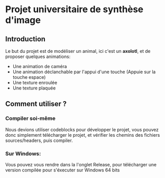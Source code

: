 # Projet universitaire de synthèse d'image
## Introduction
Le but du projet est de modéliser un animal, ici c'est un **axolotl**, et de proposer quelques animations:
- Une animation de caméra
- Une animation déclanchable par l'appui d'une touche (Appuie sur la touche espace)
- Une texture enroulée
- Une texture plaquée

## Comment utiliser ?
### Compiler soi-même
Nous devions utiliser codeblocks pour développer le projet, vous pouvez donc simplement télécharger le projet, et vérifier les chemins des fichiers sources/headers, puis compiler.
### Sur Windows:
Vous pouvez vous rendre dans la l'onglet Release, pour télécharger une version compilée pour s'éxecuter sur Windows 64 bits
